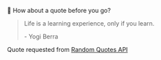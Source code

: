 📣 How about a quote before you go?

> Life is a learning experience, only if you learn.
>
> <p>- Yogi Berra</p>

Quote requested from [Random Quotes API](https://github.com/lukePeavey/quotable)
